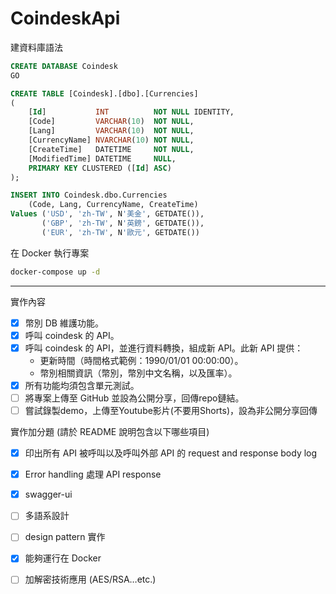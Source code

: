 # CoindeskApi

建資料庫語法

```sql
CREATE DATABASE Coindesk
GO

CREATE TABLE [Coindesk].[dbo].[Currencies]
(
    [Id]           INT          NOT NULL IDENTITY,
    [Code]         VARCHAR(10)  NOT NULL,
    [Lang]         VARCHAR(10)  NOT NULL,
    [CurrencyName] NVARCHAR(10) NOT NULL,
    [CreateTime]   DATETIME     NOT NULL,
    [ModifiedTime] DATETIME     NULL,
    PRIMARY KEY CLUSTERED ([Id] ASC)
);

INSERT INTO Coindesk.dbo.Currencies
    (Code, Lang, CurrencyName, CreateTime)
Values ('USD', 'zh-TW', N'美金', GETDATE()),
       ('GBP', 'zh-TW', N'英鎊', GETDATE()),
       ('EUR', 'zh-TW', N'歐元', GETDATE())
```

在 Docker 執行專案
```bash
docker-compose up -d
```

---

實作內容  
- [x] 幣別 DB 維護功能。
- [x] 呼叫 coindesk 的 API。
- [x] 呼叫 coindesk 的 API，並進行資料轉換，組成新 API。此新 API 提供：
  - 更新時間（時間格式範例：1990/01/01 00:00:00）。
  - 幣別相關資訊（幣別，幣別中文名稱，以及匯率）。
- [x] 所有功能均須包含單元測試。
- [ ] 將專案上傳至 GitHub 並設為公開分享，回傳repo鏈結。
- [ ] 嘗試錄製demo，上傳至Youtube影片(不要用Shorts)，設為非公開分享回傳

實作加分題 (請於 README 說明包含以下哪些項目)  
- [x] 印出所有 API 被呼叫以及呼叫外部 API 的 request and response  body log
- [x] Error handling 處理 API response
- [x] swagger-ui
- [ ] 多語系設計
- [ ] design pattern 實作
- [x] 能夠運行在 Docker
- [ ] 加解密技術應用 (AES/RSA…etc.)

